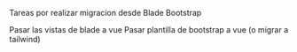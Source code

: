 Tareas por realizar migracion desde Blade Bootstrap

Pasar las vistas de blade a vue
Pasar plantilla de bootstrap a vue (o migrar a tailwind)
